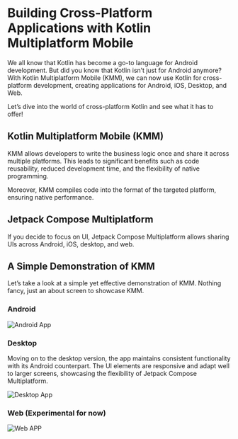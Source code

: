 # Building Cross-Platform Applications with Kotlin Multiplatform Mobile

We all know that Kotlin has become a go-to language for Android development. But did you know that Kotlin isn’t just for Android anymore? With Kotlin Multiplatform Mobile (KMM), we can now use Kotlin for cross-platform development, creating applications for Android, iOS, Desktop, and Web. 

Let’s dive into the world of cross-platform Kotlin and see what it has to offer!

## Kotlin Multiplatform Mobile (KMM)

KMM allows developers to write the business logic once and share it across multiple platforms. This leads to significant benefits such as code reusability, reduced development time, and the flexibility of native programming.

Moreover, KMM compiles code into the format of the targeted platform, ensuring native performance. 

## Jetpack Compose Multiplatform

If you decide to focus on UI, Jetpack Compose Multiplatform allows sharing UIs across Android, iOS, desktop, and web.

## A Simple Demonstration of KMM

Let’s take a look at a simple yet effective demonstration of KMM. Nothing fancy, just an about screen to showcase KMM. 

### Android

![Android App](https://github.com/Seme30/Kmm/assets/83661382/0507df61-e122-42c2-b280-e7e9f6f01642)

### Desktop

Moving on to the desktop version, the app maintains consistent functionality with its Android counterpart. The UI elements are responsive and adapt well to larger screens, showcasing the flexibility of Jetpack Compose Multiplatform.

![Desktop App](https://github.com/Seme30/Kmm/assets/83661382/97e21521-19ea-4281-a9cb-eb7a6037b0c9)


### Web (Experimental for now)

![Web APP](https://github.com/Seme30/Kmm/assets/83661382/fb689e0a-df45-40d1-81bb-b4dc4a280fc2)



